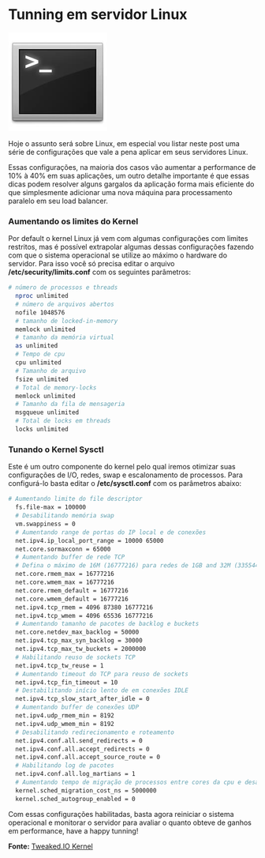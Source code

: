 # Tunning em servidor Linux

![Tunning em servidor Linux](../images/terminal-console-linux.jpg)

Hoje o assunto será sobre Linux, em especial vou listar neste post uma série de configurações que vale a pena aplicar em seus servidores Linux.

Essas configurações, na maioria dos casos vão aumentar a performance de 10% à 40% em suas aplicações, um outro detalhe importante é que essas dicas podem resolver alguns gargalos da aplicação forma mais eficiente do que simplesmente adicionar uma nova máquina para processamento paralelo em seu load balancer.

### Aumentando os limites do Kernel

Por default o kernel Linux já vem com algumas configurações com limites restritos, mas é possível extrapolar algumas dessas configurações fazendo com que o sistema operacional se utilize ao máximo o hardware do servidor. Para isso você só precisa editar o arquivo **/etc/security/limits.conf** com os seguintes parâmetros:

 ``` bash
 # número de processos e threads
   nproc unlimited
   # número de arquivos abertos
   nofile 1048576
   # tamanho de locked-in-memory
   memlock unlimited
   # tamanho da memória virtual
   as unlimited
   # Tempo de cpu
   cpu unlimited
   # Tamanho de arquivo
   fsize unlimited
   # Total de memory-locks
   memlock unlimited
   # Tamanho da fila de mensageria
   msgqueue unlimited
   # Total de locks em threads
   locks unlimited
``` 

### Tunando o Kernel Sysctl

Este é um outro componente do kernel pelo qual iremos otimizar suas configurações de I/O, redes, swap e escalonamento de processos. Para configurá-lo basta editar o **/etc/sysctl.conf** com os parâmetros abaixo:

 ``` bash
 # Aumentando limite do file descriptor
   fs.file-max = 100000
   # Desabilitando memória swap
   vm.swappiness = 0
   # Aumentando range de portas do IP local e de conexões
   net.ipv4.ip_local_port_range = 10000 65000
   net.core.sormaxconn = 65000
   # Aumentando buffer de rede TCP
   # Defina o máximo de 16M (16777216) para redes de 1GB and 32M (33554432) ou 54M (56623104) para redes de 10GB
   net.core.rmem_max = 16777216
   net.core.wmem_max = 16777216
   net.core.rmem_default = 16777216
   net.core.wmem_default = 16777216
   net.ipv4.tcp_rmem = 4096 87380 16777216
   net.ipv4.tcp_wmem = 4096 65536 16777216
   # Aumentando tamanho de pacotes de backlog e buckets
   net.core.netdev_max_backlog = 50000
   net.ipv4.tcp_max_syn_backlog = 30000
   net.ipv4.tcp_max_tw_buckets = 2000000
   # Habilitando reuso de sockets TCP
   net.ipv4.tcp_tw_reuse = 1
   # Aumentando timeout do TCP para reuso de sockets
   net.ipv4.tcp_fin_timeout = 10
   # Destabilitando início lento de em conexões IDLE
   net.ipv4.tcp_slow_start_after_idle = 0
   # Aumentando buffer de conexões UDP
   net.ipv4.udp_rmem_min = 8192
   net.ipv4.udp_wmem_min = 8192
   # Desabilitando redirecionamento e roteamento
   net.ipv4.conf.all.send_redirects = 0
   net.ipv4.conf.all.accept_redirects = 0
   net.ipv4.conf.all.accept_source_route = 0
   # Habilitando log de pacotes
   net.ipv4.conf.all.log_martians = 1
   # Aumentando tempo de migração de processos entre cores da cpu e desabilitando auto-agrupamento de processos
   kernel.sched_migration_cost_ns = 5000000
   kernel.sched_autogroup_enabled = 0
``` 

Com essas configurações habilitadas, basta agora reiniciar o sistema operacional e monitorar o servidor para avaliar o quanto obteve de ganhos em performance, have a happy tunning!

**Fonte:** [Tweaked.IO Kernel](http://tweaked.io/guide/kernel/)